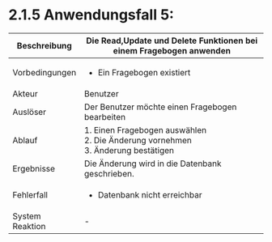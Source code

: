 # 2.1.5 Anwendungsfall 5: 

| Beschreibung | Die Read,Update und Delete Funktionen bei einem Fragebogen anwenden |
| ------------- | --- |
| Vorbedingungen | <ul><li> Ein Fragebogen existiert </li></ul> |
| Akteur | Benutzer |
| Auslöser | Der Benutzer möchte einen Fragebogen bearbeiten |
| Ablauf | 1. Einen Fragebogen auswählen <br/> 2. Die Änderung vornehmen <br/> 3. Änderung bestätigen |
| Ergebnisse | Die Änderung wird in die Datenbank geschrieben. |
| Fehlerfall | <ul><li> Datenbank nicht erreichbar </li></ul>| 
| System Reaktion | - |
